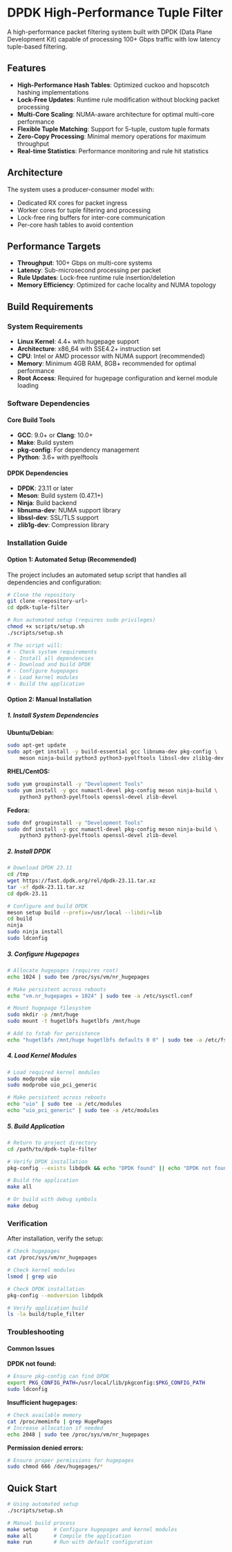 # DPDK High-Performance Tuple Filter

A high-performance packet filtering system built with DPDK (Data Plane Development Kit) capable of processing 100+ Gbps traffic with low latency tuple-based filtering.

## Features

- **High-Performance Hash Tables**: Optimized cuckoo and hopscotch hashing implementations
- **Lock-Free Updates**: Runtime rule modification without blocking packet processing
- **Multi-Core Scaling**: NUMA-aware architecture for optimal multi-core performance
- **Flexible Tuple Matching**: Support for 5-tuple, custom tuple formats
- **Zero-Copy Processing**: Minimal memory operations for maximum throughput
- **Real-time Statistics**: Performance monitoring and rule hit statistics

## Architecture

The system uses a producer-consumer model with:
- Dedicated RX cores for packet ingress
- Worker cores for tuple filtering and processing
- Lock-free ring buffers for inter-core communication
- Per-core hash tables to avoid contention

## Performance Targets

- **Throughput**: 100+ Gbps on multi-core systems
- **Latency**: Sub-microsecond processing per packet
- **Rule Updates**: Lock-free runtime rule insertion/deletion
- **Memory Efficiency**: Optimized for cache locality and NUMA topology

## Build Requirements

### System Requirements

- **Linux Kernel**: 4.4+ with hugepage support
- **Architecture**: x86_64 with SSE4.2+ instruction set
- **CPU**: Intel or AMD processor with NUMA support (recommended)
- **Memory**: Minimum 4GB RAM, 8GB+ recommended for optimal performance
- **Root Access**: Required for hugepage configuration and kernel module loading

### Software Dependencies

#### Core Build Tools
- **GCC**: 9.0+ or **Clang**: 10.0+
- **Make**: Build system
- **pkg-config**: For dependency management
- **Python**: 3.6+ with pyelftools

#### DPDK Dependencies
- **DPDK**: 23.11 or later
- **Meson**: Build system (0.47.1+)
- **Ninja**: Build backend
- **libnuma-dev**: NUMA support library
- **libssl-dev**: SSL/TLS support
- **zlib1g-dev**: Compression library

### Installation Guide

#### Option 1: Automated Setup (Recommended)

The project includes an automated setup script that handles all dependencies and configuration:

```bash
# Clone the repository
git clone <repository-url>
cd dpdk-tuple-filter

# Run automated setup (requires sudo privileges)
chmod +x scripts/setup.sh
./scripts/setup.sh

# The script will:
# - Check system requirements
# - Install all dependencies
# - Download and build DPDK
# - Configure hugepages
# - Load kernel modules
# - Build the application
```

#### Option 2: Manual Installation

##### 1. Install System Dependencies

**Ubuntu/Debian:**
```bash
sudo apt-get update
sudo apt-get install -y build-essential gcc libnuma-dev pkg-config \
    meson ninja-build python3 python3-pyelftools libssl-dev zlib1g-dev
```

**RHEL/CentOS:**
```bash
sudo yum groupinstall -y "Development Tools"
sudo yum install -y gcc numactl-devel pkg-config meson ninja-build \
    python3 python3-pyelftools openssl-devel zlib-devel
```

**Fedora:**
```bash
sudo dnf groupinstall -y "Development Tools"
sudo dnf install -y gcc numactl-devel pkg-config meson ninja-build \
    python3 python3-pyelftools openssl-devel zlib-devel
```

##### 2. Install DPDK

```bash
# Download DPDK 23.11
cd /tmp
wget https://fast.dpdk.org/rel/dpdk-23.11.tar.xz
tar -xf dpdk-23.11.tar.xz
cd dpdk-23.11

# Configure and build DPDK
meson setup build --prefix=/usr/local --libdir=lib
cd build
ninja
sudo ninja install
sudo ldconfig
```

##### 3. Configure Hugepages

```bash
# Allocate hugepages (requires root)
echo 1024 | sudo tee /proc/sys/vm/nr_hugepages

# Make persistent across reboots
echo "vm.nr_hugepages = 1024" | sudo tee -a /etc/sysctl.conf

# Mount hugepage filesystem
sudo mkdir -p /mnt/huge
sudo mount -t hugetlbfs hugetlbfs /mnt/huge

# Add to fstab for persistence
echo "hugetlbfs /mnt/huge hugetlbfs defaults 0 0" | sudo tee -a /etc/fstab
```

##### 4. Load Kernel Modules

```bash
# Load required kernel modules
sudo modprobe uio
sudo modprobe uio_pci_generic

# Make persistent across reboots
echo "uio" | sudo tee -a /etc/modules
echo "uio_pci_generic" | sudo tee -a /etc/modules
```

##### 5. Build Application

```bash
# Return to project directory
cd /path/to/dpdk-tuple-filter

# Verify DPDK installation
pkg-config --exists libdpdk && echo "DPDK found" || echo "DPDK not found"

# Build the application
make all

# Or build with debug symbols
make debug
```

### Verification

After installation, verify the setup:

```bash
# Check hugepages
cat /proc/sys/vm/nr_hugepages

# Check kernel modules
lsmod | grep uio

# Check DPDK installation
pkg-config --modversion libdpdk

# Verify application build
ls -la build/tuple_filter
```

### Troubleshooting

#### Common Issues

**DPDK not found:**
```bash
# Ensure pkg-config can find DPDK
export PKG_CONFIG_PATH=/usr/local/lib/pkgconfig:$PKG_CONFIG_PATH
sudo ldconfig
```

**Insufficient hugepages:**
```bash
# Check available memory
cat /proc/meminfo | grep HugePages
# Increase allocation if needed
echo 2048 | sudo tee /proc/sys/vm/nr_hugepages
```

**Permission denied errors:**
```bash
# Ensure proper permissions for hugepages
sudo chmod 666 /dev/hugepages/*
```

## Quick Start

```bash
# Using automated setup
./scripts/setup.sh

# Manual build process
make setup     # Configure hugepages and kernel modules
make all       # Compile the application
make run       # Run with default configuration
```
